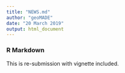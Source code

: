 ```yaml
---
title: "NEWS.md"
author: "geoMADE"
date: "20 March 2019"
output: html_document
---
```


### R Markdown

This is re-submission with vignette included.
